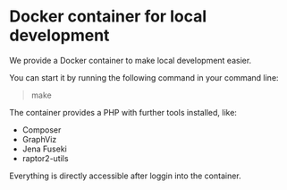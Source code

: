 # Docker container for local development

We provide a Docker container to make local development easier.

You can start it by running the following command in your command line:

> make

The container provides a PHP with further tools installed, like:

* Composer
* GraphViz
* Jena Fuseki
* raptor2-utils

Everything is directly accessible after loggin into the container.

